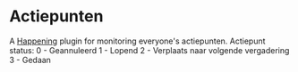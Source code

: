 # Actiepunten
A [Happening](http://happening.im) plugin for monitoring everyone's actiepunten.
Actiepunt status:
 0 - Geannuleerd
 1 - Lopend
 2 - Verplaats naar volgende vergadering
 3 - Gedaan